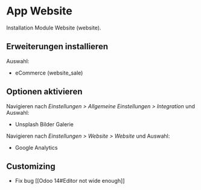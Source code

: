 # App Website
Installation Module Website (website).

## Erweiterungen installieren
Auswahl:
* eCommerce (website_sale)

## Optionen aktivieren
Navigieren nach *Einstellungen > Allgemeine Einstellungen > Integration* und Auswahl:
* Unsplash Bilder Galerie

Navigieren nach *Einstellungen > Website > Website* und Auswahl:
* Google Analytics

## Customizing

* Fix bug [[Odoo 14#Editor not wide enough]]

